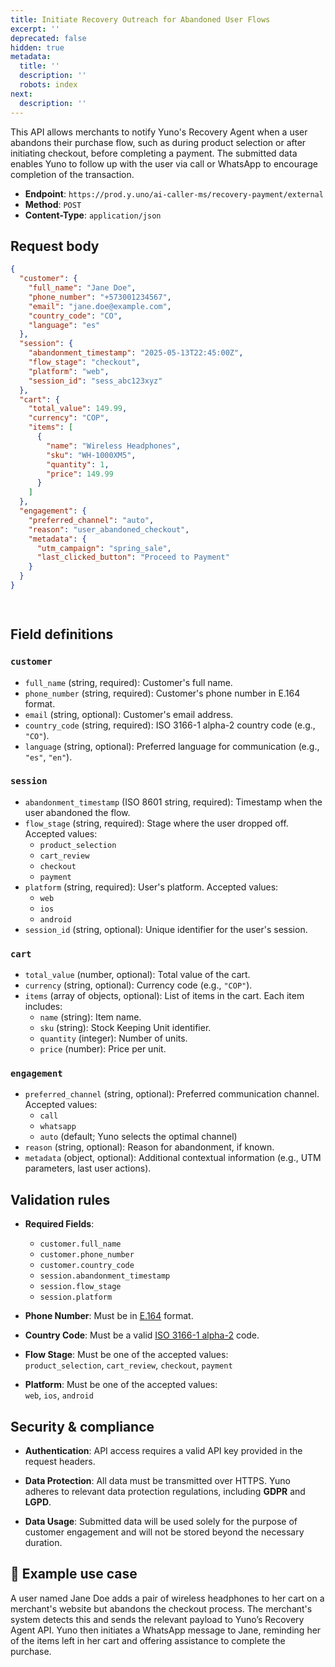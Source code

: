 ```yaml
---
title: Initiate Recovery Outreach for Abandoned User Flows
excerpt: ''
deprecated: false
hidden: true
metadata:
  title: ''
  description: ''
  robots: index
next:
  description: ''
---
```

This API allows merchants to notify Yuno's Recovery Agent when a user abandons their purchase flow, such as during product selection or after initiating checkout, before completing a payment. The submitted data enables Yuno to follow up with the user via call or WhatsApp to encourage completion of the transaction.

* **Endpoint**: `https://prod.y.uno/ai-caller-ms/recovery-payment/external`  
* **Method**: `POST`  
* **Content-Type**: `application/json`

## Request body

```json
{
  "customer": {
    "full_name": "Jane Doe",
    "phone_number": "+573001234567",
    "email": "jane.doe@example.com",
    "country_code": "CO",
    "language": "es"
  },
  "session": {
    "abandonment_timestamp": "2025-05-13T22:45:00Z",
    "flow_stage": "checkout",
    "platform": "web",
    "session_id": "sess_abc123xyz"
  },
  "cart": {
    "total_value": 149.99,
    "currency": "COP",
    "items": [
      {
        "name": "Wireless Headphones",
        "sku": "WH-1000XM5",
        "quantity": 1,
        "price": 149.99
      }
    ]
  },
  "engagement": {
    "preferred_channel": "auto",
    "reason": "user_abandoned_checkout",
    "metadata": {
      "utm_campaign": "spring_sale",
      "last_clicked_button": "Proceed to Payment"
    }
  }
}

 
```

## Field definitions

### `customer`

* `full_name` (string, required): Customer's full name.  
* `phone_number` (string, required): Customer's phone number in E.164 format.  
* `email` (string, optional): Customer's email address.  
* `country_code` (string, required): ISO 3166-1 alpha-2 country code (e.g., `"CO"`).  
* `language` (string, optional): Preferred language for communication (e.g., `"es"`, `"en"`).

### `session`

* `abandonment_timestamp` (ISO 8601 string, required): Timestamp when the user abandoned the flow.  
* `flow_stage` (string, required): Stage where the user dropped off. Accepted values:
  * `product_selection`
  * `cart_review`
  * `checkout`
  * `payment`
* `platform` (string, required): User's platform. Accepted values:
  * `web`
  * `ios`
  * `android`
* `session_id` (string, optional): Unique identifier for the user's session.

### `cart`

* `total_value` (number, optional): Total value of the cart.  
* `currency` (string, optional): Currency code (e.g., `"COP"`).  
* `items` (array of objects, optional): List of items in the cart. Each item includes:
  * `name` (string): Item name.  
  * `sku` (string): Stock Keeping Unit identifier.  
  * `quantity` (integer): Number of units.  
  * `price` (number): Price per unit.

### `engagement`

* `preferred_channel` (string, optional): Preferred communication channel. Accepted values:
  * `call`
  * `whatsapp`
  * `auto` (default; Yuno selects the optimal channel)
* `reason` (string, optional): Reason for abandonment, if known.  
* `metadata` (object, optional): Additional contextual information (e.g., UTM parameters, last user actions).

## Validation rules

* **Required Fields**:  
  * `customer.full_name`  
  * `customer.phone_number`  
  * `customer.country_code`  
  * `session.abandonment_timestamp`  
  * `session.flow_stage`  
  * `session.platform`

* **Phone Number**: Must be in [E.164](https://en.wikipedia.org/wiki/E.164) format.

* **Country Code**: Must be a valid [ISO 3166-1 alpha-2](https://en.wikipedia.org/wiki/ISO_3166-1_alpha-2) code.

* **Flow Stage**: Must be one of the accepted values:\
  `product_selection`, `cart_review`, `checkout`, `payment`

* **Platform**: Must be one of the accepted values:\
  `web`, `ios`, `android`

## Security & compliance

* **Authentication**: API access requires a valid API key provided in the request headers.

* **Data Protection**: All data must be transmitted over HTTPS. Yuno adheres to relevant data protection regulations, including **GDPR** and **LGPD**.

* **Data Usage**: Submitted data will be used solely for the purpose of customer engagement and will not be stored beyond the necessary duration.

## 📘 Example use case

A user named Jane Doe adds a pair of wireless headphones to her cart on a merchant's website but abandons the checkout process. The merchant's system detects this and sends the relevant payload to Yuno’s Recovery Agent API. Yuno then initiates a WhatsApp message to Jane, reminding her of the items left in her cart and offering assistance to complete the purchase.

